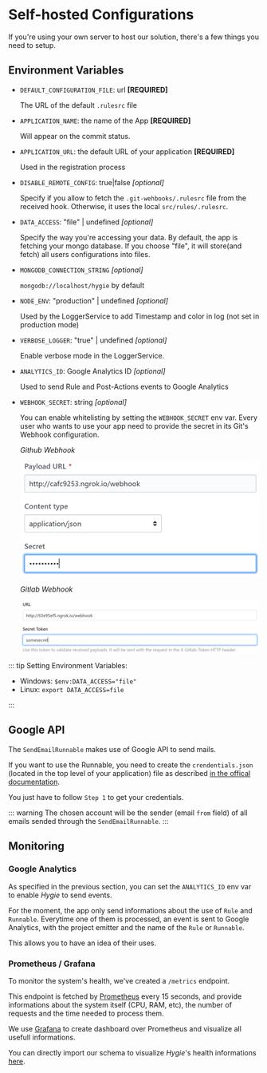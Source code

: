 # Self-hosted Configurations

If you're using your own server to host our solution, there's a few things you need to setup.

## Environment Variables

- `DEFAULT_CONFIGURATION_FILE`: url **[REQUIRED]**

  The URL of the default `.rulesrc` file

- `APPLICATION_NAME`: the name of the App **[REQUIRED]**

  Will appear on the commit status.

- `APPLICATION_URL`: the default URL of your application **[REQUIRED]**

  Used in the registration process

- `DISABLE_REMOTE_CONFIG`: true|false _[optional]_

  Specify if you allow to fetch the `.git-wehbooks/.rulesrc` file from the received hook. Otherwise, it uses the local `src/rules/.rulesrc`.

- `DATA_ACCESS`: "file" | undefined _[optional]_

  Specify the way you're accessing your data. By default, the app is fetching your mongo database.
  If you choose "file", it will store(and fetch) all users configurations into files.

- `MONGODB_CONNECTION_STRING` _[optional]_

  `mongodb://localhost/hygie` by default

- `NODE_ENV`: "production" | undefined _[optional]_

  Used by the LoggerService to add Timestamp and color in log (not set in production mode)

- `VERBOSE_LOGGER`: "true" | undefined _[optional]_

  Enable verbose mode in the LoggerService.

- `ANALYTICS_ID`: Google Analytics ID _[optional]_

  Used to send Rule and Post-Actions events to Google Analytics

- `WEBHOOK_SECRET`: string _[optional]_

  You can enable whitelisting by setting the `WEBHOOK_SECRET` env var. Every user who wants to use your app need to provide the secret in its Git's Webhook configuration.

  _Github Webhook_

  ![Github Secret](../assets/github_secret.png)

  _Gitlab Webhook_

  ![Gitlab Secret](../assets/gitlab_secret.png)

::: tip
Setting Environment Variables:

- Windows: `$env:DATA_ACCESS="file"`
- Linux: `export DATA_ACCESS=file`

:::

## Google API

The `SendEmailRunnable` makes use of Google API to send mails.

If you want to use the Runnable, you need to create the `crendentials.json` (located in the top level of your application) file as described [in the offical documentation](https://developers.google.com/gmail/api/quickstart/nodejs).

You just have to follow `Step 1` to get your credentials.

::: warning
The chosen account will be the sender (email `from` field) of all emails sended through the `SendEmailRunnable`.
:::

## Monitoring

### Google Analytics

As specified in the previous section, you can set the `ANALYTICS_ID` env var to enable _Hygie_ to send events.

For the moment, the app only send informations about the use of `Rule` and `Runnable`.
Everytime one of them is processed, an event is sent to Google Analytics, with the project emitter and the name of the `Rule` or `Runnable`.

This allows you to have an idea of their uses.

### Prometheus / Grafana

To monitor the system's health, we've created a `/metrics` endpoint.

This endpoint is fetched by [Prometheus](https://prometheus.io/) every 15 seconds, and provide informations about the system itself (CPU, RAM, etc), the number of requests and the time needed to process them.

We use [Grafana](https://grafana.com/) to create dashboard over Prometheus and visualize all usefull informations.

You can directly import our schema to visualize _Hygie_'s health informations [here](../dashboard.json).
